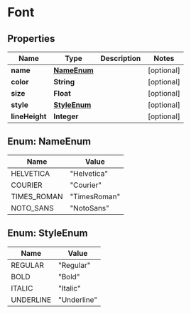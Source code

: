 

# Font


## Properties

| Name | Type | Description | Notes |
|------------ | ------------- | ------------- | -------------|
|**name** | [**NameEnum**](#NameEnum) |  |  [optional] |
|**color** | **String** |  |  [optional] |
|**size** | **Float** |  |  [optional] |
|**style** | [**StyleEnum**](#StyleEnum) |  |  [optional] |
|**lineHeight** | **Integer** |  |  [optional] |



## Enum: NameEnum

| Name | Value |
|---- | -----|
| HELVETICA | &quot;Helvetica&quot; |
| COURIER | &quot;Courier&quot; |
| TIMES_ROMAN | &quot;TimesRoman&quot; |
| NOTO_SANS | &quot;NotoSans&quot; |



## Enum: StyleEnum

| Name | Value |
|---- | -----|
| REGULAR | &quot;Regular&quot; |
| BOLD | &quot;Bold&quot; |
| ITALIC | &quot;Italic&quot; |
| UNDERLINE | &quot;Underline&quot; |



